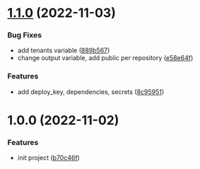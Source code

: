 # [1.1.0](https://github.com/cktf/terraform-gitlab-organization/compare/1.0.0...1.1.0) (2022-11-03)


### Bug Fixes

* add tenants variable ([889b567](https://github.com/cktf/terraform-gitlab-organization/commit/889b5674ea5438101686cab54f6d67f4dee6fde1))
* change output variable, add public per repository ([e58e64f](https://github.com/cktf/terraform-gitlab-organization/commit/e58e64f1ad916646023ddcde6436eb4b3a1a2e72))


### Features

* add deploy_key, dependencies, secrets ([8c95951](https://github.com/cktf/terraform-gitlab-organization/commit/8c95951e9642c1d353c8acce2504325e5a4d36c3))

# 1.0.0 (2022-11-02)


### Features

* init project ([b70c46f](https://github.com/cktf/terraform-gitlab-organization/commit/b70c46f405eb8c1aef7fda6f7dd6e12383457948))
